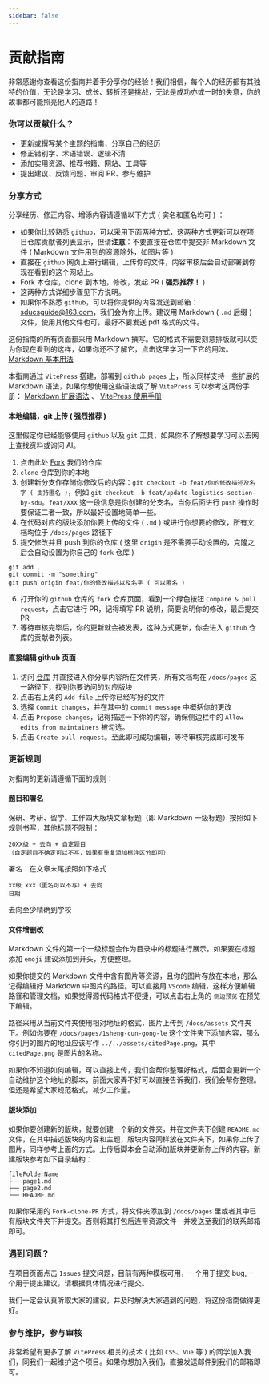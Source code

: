```yaml
---
sidebar: false
---
```


# 贡献指南

非常感谢你查看这份指南并着手分享你的经验！我们相信，每个人的经历都有其独特的价值，无论是学习、成长、转折还是挑战，无论是成功亦或一时的失意，你的故事都可能照亮他人的道路！

### 你可以贡献什么？

-   更新或撰写某个主题的指南，分享自己的经历
-   修正错别字、术语错误、逻辑不清
-   添加实用资源、推荐书籍、网站、工具等
-   提出建议、反馈问题、审阅 PR、参与维护

### 分享方式

分享经历、修正内容、增添内容请遵循以下方式 ( 实名和匿名均可 ) ：

-   如果你比较熟悉 `github`，可以采用下面两种方式，这两种方式更新可以在项目仓库贡献者列表显示，但请**注意**：不要直接在仓库中提交非 Markdown 文件 ( Markdown 文件用到的资源除外，如图片等 )
  -   直接在 `github` 网页上进行编辑，上传你的文件，内容审核后会自动部署到你现在看到的这个网站上。
  -   Fork 本仓库，clone 到本地，修改，发起 PR ( **强烈推荐！** )
  -   这两种方式详细步骤见下方说明。
-   如果你不熟悉 `github`，可以将你提供的内容发送到邮箱： sducsguide@163.com，我们会为你上传。建议用 Markdown ( `.md` 后缀 ) 文件，使用其他文件也可，最好不要发送 pdf 格式的文件。

这份指南的所有页面都采用 Markdown 撰写。它的格式不需要刻意排版就可以变为你现在看到的这样，如果你还不了解它，点击这里学习一下它的用法。 [Markdown 基本用法](https://markdown.com.cn/basic-syntax/)

本指南通过 `VitePress` 搭建，部署到 `github pages` 上，所以同样支持一些扩展的 Markdown 语法，如果你想使用这些语法或了解 `VitePress` 可以参考这两份手册： [Markdown 扩展语法](https://vitepress.dev/zh/guide/markdown) 、 [VitePress 使用手册](https://vitepress.dev/zh/)

#### 本地编辑，git 上传 ( 强烈推荐 )

这里假定你已经能够使用 `github` 以及 `git` 工具，如果你不了解想要学习可以去网上查找资料或询问 AI。

1.  点击此处 [Fork](https://github.com/SDUCSGuide/SDUCSGuide/fork) 我们的仓库
2.  `clone` 仓库到你的本地
3.  创建新分支作存储你修改后的内容：`git checkout -b feat/你的修改描述及名字 ( 支持匿名 )`，例如 `git checkout -b feat/update-logistics-section-by-sdu`。`feat/XXX` 这一段信息是你创建的分支名，当你后面进行 `push` 操作时要保证二者一致，所以最好设置地简单一些。
4.  在代码对应的版块添加你要上传的文件 ( `.md` ) 或进行你想要的修改，所有文档均位于 `/docs/pages` 路径下
5.  提交修改并且 push 到你的仓库 ( 这里 `origin` 是不需要手动设置的，克隆之后会自动设置为你自己的 `fork` 仓库 )

```
git add .
git commit -m "something"
git push origin feat/你的修改描述以及名字 ( 可以匿名 )
```

6.  打开你的 `github` 仓库的 `fork` 仓库页面，看到一个绿色按钮 `Compare & pull request`，点击它进行 PR，记得填写 PR 说明，简要说明你的修改，最后提交 PR
7.  等待审核完毕后，你的更新就会被发表，这种方式更新，你会进入 `github` 仓库的贡献者列表。

#### 直接编辑 github 页面

1.  访问 [仓库](https://github.com/SDUCSGuide/SDUCSGuide) 并直接进入你分享内容所在文件夹，所有文档均在 `/docs/pages` 这一路径下，找到你要访问的对应版块
2.  点击右上角的 `Add file` 上传你已经写好的文件
3.  选择 `Commit changes`，并在其中的 `commit message` 中概括你的更改
4.  点击 `Propose changes`，记得描述一下你的内容，确保侧边栏中的 `Allow edits from maintainers` 被勾选。
5.  点击 `Create pull request`。至此即可成功编辑，等待审核完成即可发布

### 更新规则

对指南的更新请遵循下面的规则：

#### 题目和署名

保研、考研、留学、工作四大版块文章标题（即 Markdown 一级标题）按照如下规则书写，其他标题不限制：
```
20XX级 + 去向 + 自定题目
（自定题目不确定可以不写，如果有重复添加标注区分即可）
``` 
署名：在文章末尾按照如下格式
```
xx级 xxx（匿名可以不写）+ 去向
日期
```
去向至少精确到学校
#### 文件增删改

Markdown 文件的第一个一级标题会作为目录中的标题进行展示。如果要在标题添加 `emoji` 建议添加到开头，方便整理。

如果你提交的 Markdown 文件中含有图片等资源，且你的图片存放在本地，那么记得编辑好 Markdown 中图片的路径。可以直接用 `VScode` 编辑，这样方便编辑路径和管理文档，如果觉得源代码格式不便捷，可以点击右上角的 ` 侧边预览 ` 在预览下编辑。

路径采用从当前文件夹使用相对地址的格式，图片上传到 `/docs/assets` 文件夹下。例如你要在 `/docs/pages/1sheng-cun-gong-le` 这个文件夹下添加内容，那么你引用的图片的地址应该写作 `../../assets/citedPage.png`，其中 `citedPage.png` 是图片的名称。

如果你不知道如何编辑，可以直接上传，我们会帮你整理好格式。后面会更新一个自动维护这个地址的脚本，前面大家弄不好可以直接告诉我们，我们会帮你整理。但还是希望大家规范格式，减少工作量。

#### 版块添加

如果你要创建新的版块，就要创建一个新的文件夹，并在文件夹下创建 `README.md` 文件，在其中描述版块的内容和主题，版块内容同样放在文件夹下，如果你上传了图片，同样参考上面的方式。上传后脚本会自动添加版块并更新你上传的内容。新建版块参考如下目录结构：

```
fileFolderName
├── page1.md
├── page2.md
└── README.md
```

如果你采用的 `Fork-clone-PR` 方式，将文件夹添加到 `/docs/pages` 里或者其中已有版块文件夹下并提交。否则将其打包后连带资源文件一并发送至我们的联系邮箱即可。

### 遇到问题？

在项目页面点击 `Issues` 提交问题，目前有两种模板可用，一个用于提交 bug,一个用于提出建议，请根据具体情况进行提交。

我们一定会认真听取大家的建议，并及时解决大家遇到的问题，将这份指南做得更好。

### 参与维护，参与审核

非常希望有更多了解 `VitePress` 相关的技术 ( 比如 `CSS`、`Vue` 等 ) 的同学加入我们，同我们一起维护这个项目。如果你想加入我们，直接发送邮件到我们的邮箱即可。
